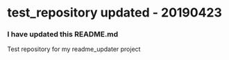 # test_repository updated - 20190423

### I have updated this README.md
Test repository for my readme_updater project
